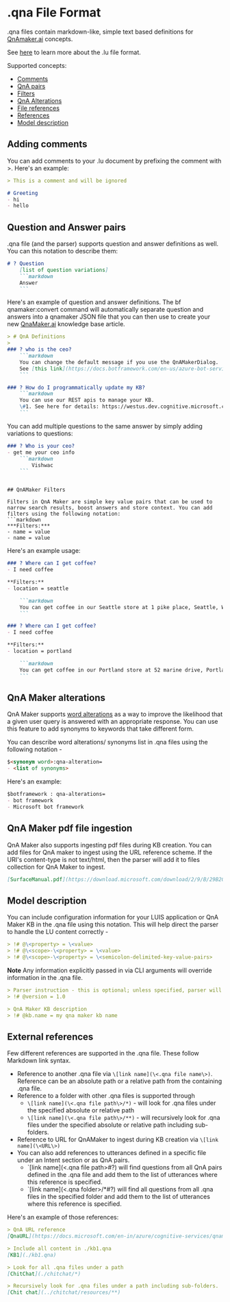 # .qna File Format
.qna files contain markdown-like, simple text based definitions for [QnAmaker.ai](http://qnamaker.ai) concepts. 

See [here](./lu-file-format.md) to learn more about the .lu file format.

Supported concepts: 

- [Comments](#Adding-comments)
- [QnA pairs](#Question-and-Answer-pairs)
- [Filters](#QnAMaker-Filters)
- [QnA Alterations](#QnA-Maker-alterations)
- [File references](#QnA-Maker-pdf-file-ingestion)
- [References](#External-references)
- [Model description](#Model-description)

## Adding comments
You can add comments to your .lu document by prefixing the comment with >. Here's an example: 

```markdown
> This is a comment and will be ignored

# Greeting
- hi
- hello
```

## Question and Answer pairs
.qna file (and the parser) supports question and answer definitions as well. You can this notation to describe them:

```markdown
# ? Question
    [list of question variations]
    ```markdown
    Answer
    ```
```

Here's an example of question and answer definitions. The bf qnamaker:convert command will automatically separate question and answers into a qnamaker JSON file that you can then use to create your new [QnaMaker.ai](http://qnamaker.ai) knowledge base article.

```markdown
> # QnA Definitions
> 
### ? who is the ceo?
	```markdown
	You can change the default message if you use the QnAMakerDialog. 
	See [this link](https://docs.botframework.com/en-us/azure-bot-service/templates/qnamaker/#navtitle) for details. 
	```

### ? How do I programmatically update my KB?
	```markdown
	You can use our REST apis to manage your KB. 
	\#1. See here for details: https://westus.dev.cognitive.microsoft.com/docs/services/58994a073d9e04097c7ba6fe/operations/58994a073d9e041ad42d9baa
	```
```

You can add multiple questions to the same answer by simply adding variations to questions:

```markdown
### ? Who is your ceo?
- get me your ceo info
	```markdown
		Vishwac
	```
```
```

## QnAMaker Filters

Filters in QnA Maker are simple key value pairs that can be used to narrow search results, boost answers and store context. You can add filters using the following notation: 
```markdown
***Filters:***
- name = value
- name = value 
```

Here's an example usage: 
```markdown
### ? Where can I get coffee? 
- I need coffee

**Filters:**
- location = seattle

    ```markdown
    You can get coffee in our Seattle store at 1 pike place, Seattle, WA
    ```

### ? Where can I get coffee? 
- I need coffee

**Filters:**
- location = portland

    ```markdown
    You can get coffee in our Portland store at 52 marine drive, Portland, OR
    ```
```

## QnA Maker alterations
QnA Maker supports [word alterations](https://docs.microsoft.com/en-us/azure/cognitive-services/qnamaker/concepts/best-practices#use-synonyms) as a way to improve the likelihood that a given user query is answered with an appropriate response. You can use this feature to add synonyms to keywords that take different form. 

You can describe word alterations/ synonyms list in .qna files using the following notation - 
```markdown
$<synonym word>:qna-alteration=
- <list of synonyms>
```

Here's an example: 
```markdown
$botframework : qna-alterations=
- bot framework
- Microsoft bot framework
```

## QnA Maker pdf file ingestion
QnA Maker also supports ingesting pdf files during KB creation. You can add files for QnA maker to ingest using the URL reference scheme. If the URI's content-type is not text/html, then the parser will add it to files collection for QnA Maker to ingest. 

```markdown
[SurfaceManual.pdf](https://download.microsoft.com/download/2/9/B/29B20383-302C-4517-A006-B0186F04BE28/surface-pro-4-user-guide-EN.pdf)
```

## Model description
You can include configuration information for your LUIS application or QnA Maker KB in the .qna file using this notation. This will help direct the parser to handle the LU content correctly -

```markdown
> !# @\<property> = \<value>
> !# @\<scope>-\<property> = \<value>
> !# @\<scope>-\<property> = \<semicolon-delimited-key-value-pairs>
```

**Note** Any information explicitly passed in via CLI arguments will override information in the .qna file.

```markdown
> Parser instruction - this is optional; unless specified, parser will default to the latest version.
> !# @version = 1.0

> QnA Maker KB description
> !# @kb.name = my qna maker kb name
```

## External references

Few different references are supported in the .qna file. These follow Markdown link syntax.
- Reference to another .qna file via `\[link name](\<.qna file name\>)`. Reference can be an absolute path or a relative path from the containing .qna file.
- Reference to a folder with other .qna files is supported through 
	- `\[link name](\<.qna file path\>/*)` - will look for .qna files under the specified absolute or relative path
	- `\[link name](\<.qna file path\>/**)` - will recursively look for .qna files under the specified absolute or relative path including sub-folders.
- Reference to URL for QnAMaker to ingest during KB creation via `\[link name](\<URL\>)`
- You can also add references to utterances defined in a specific file under an Intent section or as QnA pairs.
	- `\[link name](\<.qna file path\>#?) will find questions from all QnA pairs defined in the .qna file and add them to the list of utterances where this reference is specified.
	- `\[link name](\<.qna folder\>/*#?) will find all questions from all .qna files in the specified folder and add them to the list of utterances where this reference is specified. 

Here's an example of those references: 

```markdown
> QnA URL reference
[QnaURL](https://docs.microsoft.com/en-in/azure/cognitive-services/qnamaker/faqs)

> Include all content in ./kb1.qna
[KB1](./kb1.qna)

> Look for all .qna files under a path
[ChitChat](./chitchat/*)

> Recursively look for .qna files under a path including sub-folders.
[Chit chat](../chitchat/resources/**)
```